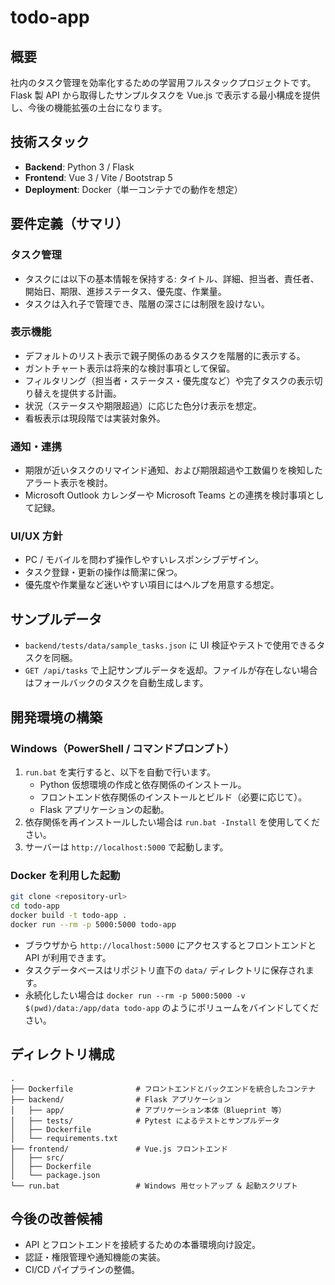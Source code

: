 # todo-app

## 概要
社内のタスク管理を効率化するための学習用フルスタックプロジェクトです。Flask 製 API から取得したサンプルタスクを Vue.js で表示する最小構成を提供し、今後の機能拡張の土台になります。

## 技術スタック
- **Backend**: Python 3 / Flask
- **Frontend**: Vue 3 / Vite / Bootstrap 5
- **Deployment**: Docker（単一コンテナでの動作を想定）

## 要件定義（サマリ）
### タスク管理
- タスクには以下の基本情報を保持する: タイトル、詳細、担当者、責任者、開始日、期限、進捗ステータス、優先度、作業量。
- タスクは入れ子で管理でき、階層の深さには制限を設けない。

### 表示機能
- デフォルトのリスト表示で親子関係のあるタスクを階層的に表示する。
- ガントチャート表示は将来的な検討事項として保留。
- フィルタリング（担当者・ステータス・優先度など）や完了タスクの表示切り替えを提供する計画。
- 状況（ステータスや期限超過）に応じた色分け表示を想定。
- 看板表示は現段階では実装対象外。

### 通知・連携
- 期限が近いタスクのリマインド通知、および期限超過や工数偏りを検知したアラート表示を検討。
- Microsoft Outlook カレンダーや Microsoft Teams との連携を検討事項として記録。

### UI/UX 方針
- PC / モバイルを問わず操作しやすいレスポンシブデザイン。
- タスク登録・更新の操作は簡潔に保つ。
- 優先度や作業量など迷いやすい項目にはヘルプを用意する想定。

## サンプルデータ
- `backend/tests/data/sample_tasks.json` に UI 検証やテストで使用できるタスクを同梱。
- `GET /api/tasks` で上記サンプルデータを返却。ファイルが存在しない場合はフォールバックのタスクを自動生成します。

## 開発環境の構築
### Windows（PowerShell / コマンドプロンプト）
1. `run.bat` を実行すると、以下を自動で行います。
   - Python 仮想環境の作成と依存関係のインストール。
   - フロントエンド依存関係のインストールとビルド（必要に応じて）。
   - Flask アプリケーションの起動。
2. 依存関係を再インストールしたい場合は `run.bat -Install` を使用してください。
3. サーバーは `http://localhost:5000` で起動します。

### Docker を利用した起動
```bash
git clone <repository-url>
cd todo-app
docker build -t todo-app .
docker run --rm -p 5000:5000 todo-app
```
- ブラウザから `http://localhost:5000` にアクセスするとフロントエンドと API が利用できます。
- タスクデータベースはリポジトリ直下の `data/` ディレクトリに保存されます。
- 永続化したい場合は `docker run --rm -p 5000:5000 -v $(pwd)/data:/app/data todo-app` のようにボリュームをバインドしてください。

## ディレクトリ構成
```
.
├── Dockerfile              # フロントエンドとバックエンドを統合したコンテナ
├── backend/                # Flask アプリケーション
│   ├── app/                # アプリケーション本体（Blueprint 等）
│   ├── tests/              # Pytest によるテストとサンプルデータ
│   ├── Dockerfile
│   └── requirements.txt
├── frontend/               # Vue.js フロントエンド
│   ├── src/
│   ├── Dockerfile
│   └── package.json
└── run.bat                 # Windows 用セットアップ & 起動スクリプト
```

## 今後の改善候補
- API とフロントエンドを接続するための本番環境向け設定。
- 認証・権限管理や通知機能の実装。
- CI/CD パイプラインの整備。
